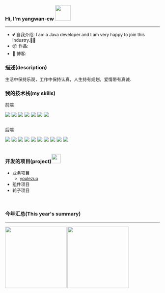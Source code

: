 ### Hi, I'm yangwan-cw <img src="https://media.giphy.com/media/mGcNjsfWAjY5AEZNw6/giphy.gif" width="50">
---
- 💕 自我介绍: I am a Java developer and I am very happy to join this industry.👨‍🚀
- 📦 作品:
- 🧾 博客: 


### 描述(description)
生活中保持乐观，工作中保持认真，人生持有规划，爱情带有真诚.


### 我的技术栈(my skills)
前端
<div style="display:flex;gap:5px">
    <img  src="https://img.shields.io/badge/HTML-239120?style=for-the-badge&logo=html5&logoColor=white">
    <img  src="https://img.shields.io/badge/CSS-239120?&style=for-the-badge&logo=css3&logoColor=white">
        <img  src="https://img.shields.io/badge/JavaScript-F7DF1E?style=for-the-badge&logo=javascript&logoColor=black">
             <img  src="https://img.shields.io/badge/Node.js-43853D?style=for-the-badge&logo=node.js&logoColor=white">
                <img  src="https://img.shields.io/badge/TypeScript-007ACC?style=for-the-badge&logo=typescript&logoColor=white">
                   <img  src="https://img.shields.io/badge/Vue.js-35495E?style=for-the-badge&logo=vue.js&logoColor=4FC08D">
                <img src="https://img.shields.io/badge/Vite-646CFF?style=for-the-badge&logo=vite&logoColor=white">

</div>

<div>
    <br >
</div>

后端
<div style="display:flex;gap:5px">
<img src="https://img.shields.io/badge/Java-ED8B00?style=for-the-badge&logo=openjdk&logoColor=white">
<img src="https://img.shields.io/badge/MySQL-00000F?style=for-the-badge&logo=mysql&logoColor=white">
<img src="https://img.shields.io/badge/Spring-6DB33F?style=for-the-badge&logo=spring&logoColor=white">
<img src="https://img.shields.io/badge/redis-%23DD0031.svg?&style=for-the-badge&logo=redis&logoColor=white">
<img src="https://img.shields.io/badge/rabbitmq-%23FF6600.svg?&style=for-the-badge&logo=rabbitmq&logoColor=white">
<img src="https://img.shields.io/badge/Alibaba_Cloud-FF6A00?style=for-the-badge&logo=alibabacloud&logoColor=white">
   <img src="https://img.shields.io/badge/Docker-2496ED?style=for-the-badge&logo=docker&logoColor=white">
   <img src="https://img.shields.io/badge/Nginx-009639?style=for-the-badge&logo=nginx&logoColor=white">
<img src="https://img.shields.io/badge/Maven-C71A36?style=for-the-badge&logo=apache-maven&logoColor=white">
<img src="https://img.shields.io/badge/IntelliJ%20IDEA-000000?style=for-the-badge&logo=intellij-idea&logoColor=white">
</div>

<div>
    <br >
</div>

### 开发的项目(project)<img src="https://media.giphy.com/media/WUlplcMpOCEmTGBtBW/giphy.gif" width="30"> 
- 业务项目
  - <a href="https://github.com/yangwan-cw/youleoffice">youlezuo</a>
- 组件项目
- 轮子项目


<div>
    <br >
</div>

### 今年汇总(This year's summary)
---
<div style="display: flex;border:none">
    <img   align="left" src="https://github-readme-stats.vercel.app/api?username=yangwan-cw&locale=cn&line_height=33&show_icons=true&hide=&theme=dark&rank_icon=default" height="200px"/>
   <img   align="left" src="https://github-readme-stats.vercel.app/api/top-langs/?username=yangwan-cw&locale=cn&line_height=33&theme=dark&langs_count=10&layout=compact" height="200px"/>
</div>



